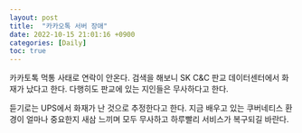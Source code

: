 ```yaml
---
layout: post
title:  "카카오톡 서버 장애"
date: 2022-10-15 21:01:16 +0900
categories: [Daily]
toc: true
---
```


카카토톡 먹통 사태로 연락이 안온다. 검색을 해보니 SK C&C 판교 데이터센터에서 화재가 났다고 한다. 다행히도 판교에 있는 지인들은 무사하다고 한다.  
  
듣기로는 UPS에서 화재가 난 것으로 추정한다고 한다. 지금 배우고 있는 쿠버네티스 환경이 얼마나 중요한지 새삼 느끼며 모두 무사하고 하루빨리 서비스가 복구되길 바란다.